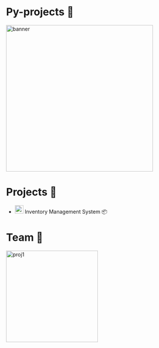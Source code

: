 # Py-projects 🐍
<img src="https://th.bing.com/th/id/OIG.CsqwPgZW_zL5Tv2orJ_i?pid=ImgGn" alt="banner" width="400"/>

# Projects 🚀
- <p align='left'><img src="https://cdn-icons-png.flaticon.com/128/10951/10951881.png" alt="proj1" width="23"/> Inventory Management System 📦 </p>

# Team 👥
<p align='left'><img src="https://th.bing.com/th/id/OIG.kg_E6c3N_KaR6lbnxJWd?pid=ImgGn" alt="proj1" width="250"/></p>
